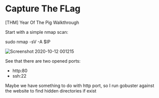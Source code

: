 # Capture The FLag
[THM] Year Of The Pig Walkthrough

Start with a simple nmap scan:

sudo nmap -sV -A $IP

![Screenshot 2020-10-12 001215](https://user-images.githubusercontent.com/72692401/95679646-fb9fb780-0c1f-11eb-9c54-bb4e65bbe84f.png)




See that there are two opened ports: 
- http:80
- ssh:22

Maybe we have something to do with http port, so I run gobuster against the website to find hidden directories if exist




